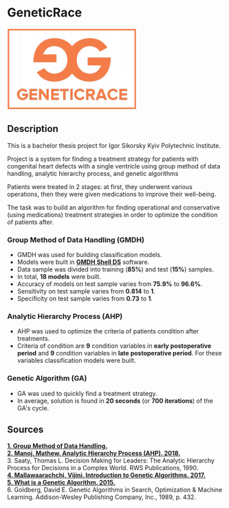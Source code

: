 # GeneticRace #
<a><img src="https://github.com/vbabenk/GeneticRace/blob/master/Babenko/Images/logo.png" title="GeneticRace" alt="GeneticRace"></a>

## Description ##
This is a bachelor thesis project for Igor Sikorsky Kyiv Polytechnic Institute.

Project is a system for finding a treatment strategy for patients with congenital heart defects with a single ventricle using group method of data handling, analytic hierarchy process, and genetic algorithms

Patients were treated in 2 stages: at first, they underwent various operations, then they were given medications to improve their well-being.

The task was to build an algorithm for finding operational and conservative (using medications) treatment strategies in order to optimize the condition of patients after.

### Group Method of Data Handling (GMDH) ###
- GMDH was used for building classification models.
- Models were built in <a href="https://gmdhsoftware.com/docs/">**GMDH Shell DS**</a> software.
- Data sample was divided into training (**85%**) and test (**15%**) samples.
- In total, **18 models** were built.
- Accuracy of models on test sample varies from **75.9%** to **96.6%**.
- Sensitivity on test sample varies from **0.814** to **1**.
- Specificity on test sample varies from **0.73** to **1**.

### Analytic Hierarchy Process (AHP) ###
- AHP was used to optimize the criteria of patients condition after treatments.
- Criteria of condition are **9** condition variables in **early postoperative period** and **9** condition variables in **late postoperative period**. For these variables classification models were built.

### Genetic Algorithm (GA) ###
- GA was used to quickly find a treatment strategy.
- In average, solution is found in **20 seconds** (or **700 iterations**) of the GA's cycle.

## Sources ##

<a href="http://www.gmdh.net/">**1. Group Method of Data Handling.**</a><br />
<a href="https://www.youtube.com/watch?v=J4T70o8gjlk">**2. Manoj, Mathew. Analytic Hierarchy Process (AHP). 2018.**</a><br />
3. Saaty, Thomas L. Decision Making for Leaders: The Analytic Hierarchy Process for Decisions in a Complex World. RWS Publications, 1990.<br />
<a href = "https://towardsdatascience.com/introduction-to-genetic-algorithms-including-example-code-e396e98d8bf3">**4. Mallawaarachchi, Vijini. Introduction to Genetic Algorithms. 2017.**</a><br />
<a href = "https://www.youtube.com/watch?v=1i8muvzZkPw">**5. What is a Genetic Algorithm. 2015.**</a><br />
6. Goldberg, David E. Genetic Algorithms in Search, Optimization & Machine Learning. Addison-Wesley Publishing Company, Inc., 1989, p. 432.
